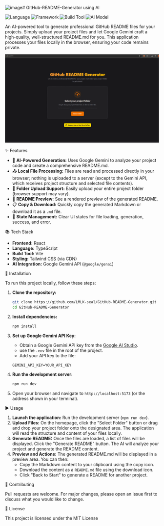 ![image](https://github.com/user-attachments/assets/caf4074b-bb90-4663-828c-ecf96abef1e0)# GitHub-README-Generator using AI

![Language](https://img.shields.io/badge/language-TypeScript-blue?style=flat-square)
![Framework](https://img.shields.io/badge/framework-React-61DAFB?style=flat-square)
![Build Tool](https://img.shields.io/badge/build%20tool-Vite-yellow?style=flat-square)
![AI Model](https://img.shields.io/badge/AI%20Model-Google%20Gemini-blueviolet?style=flat-square)

An AI-powered tool to generate professional GitHub README files for your projects. Simply upload your project files and let Google Gemini craft a high-quality, well-structured README.md for you. This application processes your files locally in the browser, ensuring your code remains private.

![LLModel Chat Demo](https://raw.githubusercontent.com/LMLK-seal/GitHub-README-Generator/refs/heads/main/Example.gif)

✨ Features

*   📝 **AI-Powered Generation:** Uses Google Gemini to analyze your project code and create a comprehensive README.md.
*   📤 **Local File Processing:** Files are read and processed directly in your browser; nothing is uploaded to a server (except to the Gemini API, which receives project structure and selected file contents).
*   📁 **Folder Upload Support:** Easily upload your entire project folder (browser support may vary).
*   👀 **README Preview:** See a rendered preview of the generated README.
*   📋 **Copy & Download:** Quickly copy the generated Markdown or download it as a `.md` file.
*   🔄 **State Management:** Clear UI states for file loading, generation, success, and error.

📚 Tech Stack

*   **Frontend:** React
*   **Language:** TypeScript
*   **Build Tool:** Vite
*   **Styling:** Tailwind CSS (via CDN)
*   **AI Integration:** Google Gemini API (`@google/genai`)

🚀 Installation

To run this project locally, follow these steps:

1.  **Clone the repository:**

    ```bash
    git clone https://github.com/LMLK-seal/GitHub-README-Generator.git
    cd GitHub-README-Generator
    ```

2.  **Install dependencies:**

    ```bash
    npm install
    ```

3.  **Set up Google Gemini API Key:**
    *   Obtain a Google Gemini API key from the [Google AI Studio](https://aistudio.google.com/).
    *   use the `.env` file in the root of the project.
    *   Add your API key to the file:

    ```dotenv
    GEMINI_API_KEY=YOUR_API_KEY
    ```

4.  **Run the development server:**

    ```bash
    npm run dev
    ```

5.  Open your browser and navigate to `http://localhost:5173` (or the address shown in your terminal).

▶️ Usage

1.  **Launch the application:** Run the development server (`npm run dev`).
2.  **Upload Files:** On the homepage, click the "Select Folder" button or drag and drop your project folder onto the designated area. The application will read the structure and content of your files locally.
3.  **Generate README:** Once the files are loaded, a list of files will be displayed. Click the "Generate README" button. The AI will analyze your project and generate the README content.
4.  **Preview and Actions:** The generated README.md will be displayed in a preview area. You can then:
    *   Copy the Markdown content to your clipboard using the copy icon.
    *   Download the content as a `README.md` file using the download icon.
    *   Click "Back to Start" to generate a README for another project.

🤝 Contributing

Pull requests are welcome. For major changes, please open an issue first to discuss what you would like to change.

📝 License

This project is licensed under the MIT License
